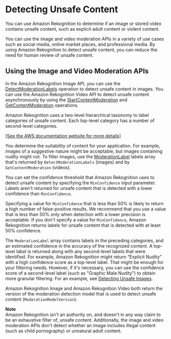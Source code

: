 # Detecting Unsafe Content<a name="moderation"></a>

You can use Amazon Rekognition to determine if an image or stored video contains unsafe content, such as explicit adult content or violent content\.

You can use the image and video moderation APIs in a variety of use cases such as social media, online market places, and professional media\. By using Amazon Rekognition to detect unsafe content, you can reduce the need for human review of unsafe content\.

## Using the Image and Video Moderation APIs<a name="moderation-api"></a>

In the Amazon Rekognition Image API, you can use the [DetectModerationLabels](API_DetectModerationLabels.md) operation to detect unsafe content in images\. You can use the Amazon Rekognition Video API to detect unsafe content asynchronously by using the [StartContentModeration](API_StartContentModeration.md) and [GetContentModeration](API_GetContentModeration.md) operations\.

Amazon Rekognition uses a two\-level hierarchical taxonomy to label categories of unsafe content\. Each top\-level category has a number of second\-level categories\. 

[\[See the AWS documentation website for more details\]](http://docs.aws.amazon.com/rekognition/latest/dg/moderation.html)

You determine the suitability of content for your application\. For example, images of a suggestive nature might be acceptable, but images containing nudity might not\. To filter images, use the [ModerationLabel](API_ModerationLabel.md) labels array that's returned by `DetectModerationLabels` \(images\) and by `GetContentModeration` \(videos\)\.

You can set the confidence threshold that Amazon Rekognition uses to detect unsafe content by specifying the `MinConfidence` input parameter\. Labels aren't returned for unsafe content that is detected with a lower confidence than `MinConfidence`\.

Specifying a value for `MinConfidence` that is less than 50% is likely to return a high number of false\-positive results\. We recommend that you use a value that is less than 50% only when detection with a lower precision is acceptable\. If you don't specify a value for `MinConfidence`, Amazon Rekognition returns labels for unsafe content that is detected with at least 50% confidence\. 

The `ModerationLabel` array contains labels in the preceding categories, and an estimated confidence in the accuracy of the recognized content\. A top\-level label is returned along with any second\-level labels that were identified\. For example, Amazon Rekognition might return “Explicit Nudity” with a high confidence score as a top\-level label\. That might be enough for your filtering needs\. However, if it's necessary, you can use the confidence score of a second\-level label \(such as "Graphic Male Nudity"\) to obtain more granular filtering\. For an example, see [Detecting Unsafe Images](procedure-moderate-images.md)\.

Amazon Rekognition Image and Amazon Rekognition Video both return the version of the moderation detection model that is used to detect unsafe content \(`ModerationModelVersion`\)\. 

**Note**  
Amazon Rekognition isn't an authority on, and doesn't in any way claim to be an exhaustive filter of, unsafe content\. Additionally, the image and video moderation APIs don't detect whether an image includes illegal content \(such as child pornography\) or unnatural adult content\.